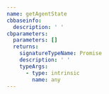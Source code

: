 ```yaml
---
name: getAgentState
cbbaseinfo:
  description: ' '
cbparameters:
  parameters: []
  returns:
    signatureTypeName: Promise
    description: ' '
    typeArgs:
      - type: intrinsic
        name: any
---
```

<CBBaseInfo/> 
 <CBParameters/>